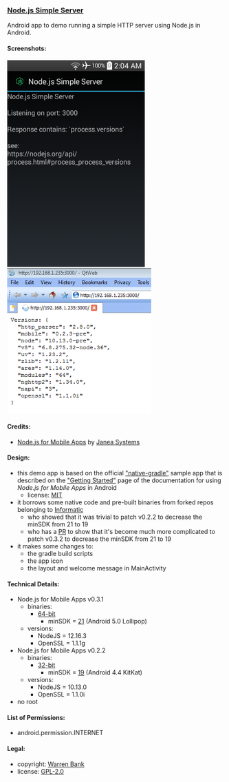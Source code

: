 ### [Node.js Simple Server](https://github.com/warren-bank/Android-NodeJS-Simple-Server)

Android app to demo running a simple HTTP server using Node.js in Android.

#### Screenshots:

![server](./screenshots/01-server.png)
![client](./screenshots/02-client.png)

#### Credits:

* [Node.js for Mobile Apps](https://github.com/JaneaSystems/nodejs-mobile) by [Janea Systems](https://github.com/JaneaSystems)

#### Design:

* this demo app is based on the official ["native-gradle"](https://github.com/janeasystems/nodejs-mobile-samples/tree/5f07c64eeb8c79abead04145b62f428b6b847553/android/native-gradle) sample app that is described on the ["Getting Started"](https://code.janeasystems.com/nodejs-mobile/getting-started-android) page of the documentation for using _Node.js for Mobile Apps_ in Android
  * license: [MIT](https://github.com/JaneaSystems/nodejs-mobile-samples/blob/5f07c64eeb8c79abead04145b62f428b6b847553/LICENSE)
* it borrows some native code and pre-built binaries from forked repos belonging to [Informatic](https://github.com/Informatic)
  * who showed that it was trivial to patch v0.2.2 to decrease the minSDK from 21 to 19
  * who has a [PR](https://github.com/JaneaSystems/nodejs-mobile/pull/291) to show that it's become much more complicated to patch v0.3.2 to decrease the minSDK from 21 to 19
* it makes some changes to:
  * the gradle build scripts
  * the app icon
  * the layout and welcome message in MainActivity

#### Technical Details:

* Node.js for Mobile Apps v0.3.1
  * binaries:
    * [64-bit](https://github.com/JaneaSystems/nodejs-mobile/releases/tag/nodejs-mobile-v0.3.1)
      * minSDK = [21](https://github.com/janeasystems/nodejs-mobile/blob/nodejs-mobile-v0.3.1/android-configure#L58) (Android 5.0 Lollipop)
  * versions:
    * NodeJS = 12.16.3
    * OpenSSL = 1.1.1g
* Node.js for Mobile Apps v0.2.2
  * binaries:
    * [32-bit](https://github.com/Informatic/nodejs-mobile-react-native/commit/b1986b66bf976d7744d2d816049cf72a1db4c42e)
      * minSDK = [19](https://github.com/JaneaSystems/nodejs-mobile/issues/103#issuecomment-586942512) (Android 4.4 KitKat)
  * versions:
    * NodeJS = 10.13.0
    * OpenSSL = 1.1.0i
* no root

#### List of Permissions:

* android.permission.INTERNET

#### Legal:

* copyright: [Warren Bank](https://github.com/warren-bank)
* license: [GPL-2.0](https://www.gnu.org/licenses/old-licenses/gpl-2.0.txt)
